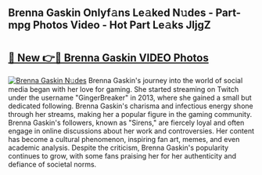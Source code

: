 ## Brenna Gaskin Onlyf𝚊ns Le𝚊ked N𝚞des - Part-mpg Photos Video - Hot Part Le𝚊ks JljgZ

# <h2><a href="http://ac41246.deff.icu/?id=Brenna+Gaskin">🔗 New 👉🔴 Brenna Gaskin VIDEO Photos</a></h2>

[![Brenna Gaskin N𝚞des](https://i.imgur.com/rIISA9y.gif)](http://ac41246.deff.icu/?id=Brenna+Gaskin)
Brenna Gaskin's journey into the world of social media began with her love for gaming. She started streaming on Twitch under the username "GingerBreaker" in 2013, where she gained a small but dedicated following. Brenna Gaskin's charisma and infectious energy shone through her streams, making her a popular figure in the gaming community. Brenna Gaskin's followers, known as "Sirens," are fiercely loyal and often engage in online discussions about her work and controversies. Her content has become a cultural phenomenon, inspiring fan art, memes, and even academic analysis. Despite the criticism, Brenna Gaskin's popularity continues to grow, with some fans praising her for her authenticity and defiance of societal norms.
